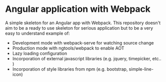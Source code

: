 # Angular application with Webpack

A simple skeleton for an Angular app with Webpack. This repository doesn't aim to be a ready to use skeleton for serious application but to be a very easy to understand example of:

* Development mode with webpack-serve for watching source change
* Production mode with ngtools/webpack to enable AOT
* Lazy loading configuration
* Incorporation of external javascript libraries (e.g. jquery, timepicker, etc.. )
* Incorporation of style libraries from npm (e.g. bootstrap, simple-line-icon)




